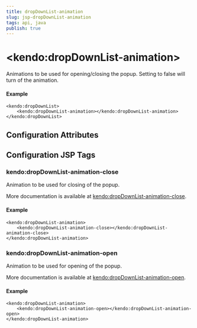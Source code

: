 ```yaml
---
title: dropDownList-animation
slug: jsp-dropDownList-animation
tags: api, java
publish: true
---
```


# \<kendo:dropDownList-animation\>

Animations to be used for opening/closing the popup. Setting to false will turn of the animation.

#### Example
    <kendo:dropDownList>
        <kendo:dropDownList-animation></kendo:dropDownList-animation>
    </kendo:dropDownList>

## Configuration Attributes


##  Configuration JSP Tags

### kendo:dropDownList-animation-close

Animation to be used for closing of the popup.

More documentation is available at [kendo:dropDownList-animation-close](dropdownlist/animation-close).

#### Example

    <kendo:dropDownList-animation>
        <kendo:dropDownList-animation-close></kendo:dropDownList-animation-close>
    </kendo:dropDownList-animation>

### kendo:dropDownList-animation-open

Animation to be used for opening of the popup.

More documentation is available at [kendo:dropDownList-animation-open](dropdownlist/animation-open).

#### Example

    <kendo:dropDownList-animation>
        <kendo:dropDownList-animation-open></kendo:dropDownList-animation-open>
    </kendo:dropDownList-animation>

